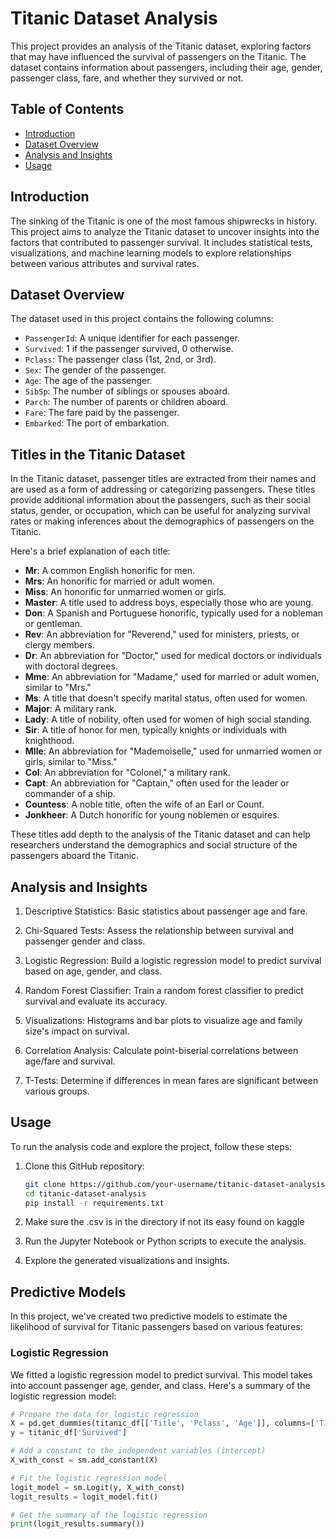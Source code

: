 # Titanic Dataset Analysis

This project provides an analysis of the Titanic dataset, exploring factors that may have influenced the survival of passengers on the Titanic. The dataset contains information about passengers, including their age, gender, passenger class, fare, and whether they survived or not.

## Table of Contents

- [Introduction](#introduction)
- [Dataset Overview](#dataset-overview)
- [Analysis and Insights](#analysis-and-insights)
- [Usage](#usage)

## Introduction

The sinking of the Titanic is one of the most famous shipwrecks in history. This project aims to analyze the Titanic dataset to uncover insights into the factors that contributed to passenger survival. It includes statistical tests, visualizations, and machine learning models to explore relationships between various attributes and survival rates.

## Dataset Overview

The dataset used in this project contains the following columns:

- `PassengerId`: A unique identifier for each passenger.
- `Survived`: 1 if the passenger survived, 0 otherwise.
- `Pclass`: The passenger class (1st, 2nd, or 3rd).
- `Sex`: The gender of the passenger.
- `Age`: The age of the passenger.
- `SibSp`: The number of siblings or spouses aboard.
- `Parch`: The number of parents or children aboard.
- `Fare`: The fare paid by the passenger.
- `Embarked`: The port of embarkation.

## Titles in the Titanic Dataset

In the Titanic dataset, passenger titles are extracted from their names and are used as a form of addressing or categorizing passengers. These titles provide additional information about the passengers, such as their social status, gender, or occupation, which can be useful for analyzing survival rates or making inferences about the demographics of passengers on the Titanic.

Here's a brief explanation of each title:

- **Mr**: A common English honorific for men.
- **Mrs**: An honorific for married or adult women.
- **Miss**: An honorific for unmarried women or girls.
- **Master**: A title used to address boys, especially those who are young.
- **Don**: A Spanish and Portuguese honorific, typically used for a nobleman or gentleman.
- **Rev**: An abbreviation for "Reverend," used for ministers, priests, or clergy members.
- **Dr**: An abbreviation for "Doctor," used for medical doctors or individuals with doctoral degrees.
- **Mme**: An abbreviation for "Madame," used for married or adult women, similar to "Mrs."
- **Ms**: A title that doesn't specify marital status, often used for women.
- **Major**: A military rank.
- **Lady**: A title of nobility, often used for women of high social standing.
- **Sir**: A title of honor for men, typically knights or individuals with knighthood.
- **Mlle**: An abbreviation for "Mademoiselle," used for unmarried women or girls, similar to "Miss."
- **Col**: An abbreviation for "Colonel," a military rank.
- **Capt**: An abbreviation for "Captain," often used for the leader or commander of a ship.
- **Countess**: A noble title, often the wife of an Earl or Count.
- **Jonkheer**: A Dutch honorific for young noblemen or esquires.

These titles add depth to the analysis of the Titanic dataset and can help researchers understand the demographics and social structure of the passengers aboard the Titanic.

## Analysis and Insights

1. Descriptive Statistics: Basic statistics about passenger age and fare.

2. Chi-Squared Tests: Assess the relationship between survival and passenger gender and class.

3. Logistic Regression: Build a logistic regression model to predict survival based on age, gender, and class.

4. Random Forest Classifier: Train a random forest classifier to predict survival and evaluate its accuracy.

5. Visualizations: Histograms and bar plots to visualize age and family size's impact on survival.

6. Correlation Analysis: Calculate point-biserial correlations between age/fare and survival.

7. T-Tests: Determine if differences in mean fares are significant between various groups.

## Usage

To run the analysis code and explore the project, follow these steps:

1. Clone this GitHub repository:

   ```bash
   git clone https://github.com/your-username/titanic-dataset-analysis.git
   cd titanic-dataset-analysis
   pip install -r requirements.txt
   ```

2. Make sure the .csv is in the directory if not its easy found on kaggle
3. Run the Jupyter Notebook or Python scripts to execute the analysis.
4. Explore the generated visualizations and insights.

## Predictive Models

In this project, we've created two predictive models to estimate the likelihood of survival for Titanic passengers based on various features:

### Logistic Regression

We fitted a logistic regression model to predict survival. This model takes into account passenger age, gender, and class. Here's a summary of the logistic regression model:

```python
# Prepare the data for logistic regression
X = pd.get_dummies(titanic_df[['Title', 'Pclass', 'Age']], columns=['Title'], drop_first=True)
y = titanic_df['Survived']

# Add a constant to the independent variables (intercept)
X_with_const = sm.add_constant(X)

# Fit the logistic regression model
logit_model = sm.Logit(y, X_with_const)
logit_results = logit_model.fit()

# Get the summary of the logistic regression
print(logit_results.summary())

```
